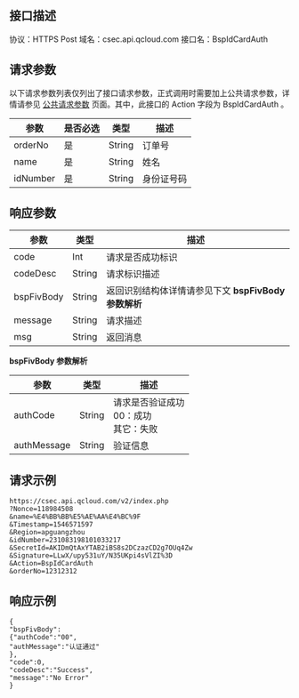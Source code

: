 ## 接口描述
协议：HTTPS Post
域名：csec.api.qcloud.com
接口名：BspIdCardAuth

## 请求参数
以下请求参数列表仅列出了接口请求参数，正式调用时需要加上公共请求参数，详情请参见 [公共请求参数]() 页面。其中，此接口的 Action 字段为 BspIdCardAuth 。

| 参数       | 是否必选   | 类型     | 描述    |
| -------- | ---- | ------ | ----- |
| orderNo  | 是    | String | 订单号   |
| name     | 是    | String | 姓名    |
| idNumber | 是    | String | 身份证号码 |

## 响应参数
| 参数         | 类型     | 描述                                 |
| ---------- | ------ | ---------------------------------- |
| code       | Int    | 请求是否成功标识                           |
| codeDesc   | String | 请求标识描述                             |
| bspFivBody | String | 返回识别结构体详情请参见下文 **bspFivBody 参数解析** |
| message    | String | 请求描述                               |
| msg        | String | 返回消息                               |

**bspFivBody 参数解析**

| 参数          | 类型     | 描述                   |
| ----------- | ------ | -------------------- |
| authCode    | String | 请求是否验证成功<br/>00：成功<br/>其它：失败 |
| authMessage | String | 验证信息                 |

## 请求示例
```
https://csec.api.qcloud.com/v2/index.php
?Nonce=118984508
&name=%E4%BB%BB%E5%AE%AA%E4%BC%9F
&Timestamp=1546571597
&Region=apguangzhou
&idNumber=231083198101033217
&SecretId=AKIDmQtAxYTAB2iBS8s2DCzazCD2g7OUq4Zw
&Signature=LLwX/upy531uY/N35UKpi4sVlZI%3D
&Action=BspIdCardAuth
&orderNo=12312312
```

## 响应示例
```
{
"bspFivBody":
{"authCode":"00",
"authMessage":"认证通过"
},
"code":0,
"codeDesc":"Success",
"message":"No Error"
}
```
